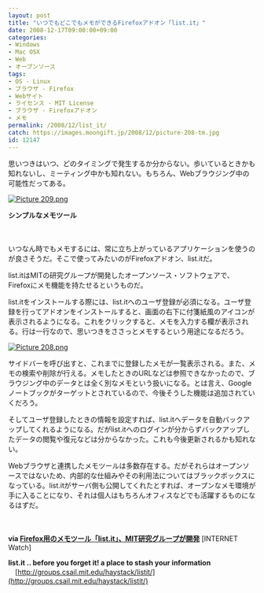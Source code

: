 ```yaml
---
layout: post
title: "いつでもどこでもメモができるFirefoxアドオン「list.it」"
date: 2008-12-17T09:00:00+09:00
categories:
- Windows
- Mac OSX
- Web
- オープンソース
tags: 
- OS - Linux
- ブラウザ - Firefox
- Webサイト
- ライセンス - MIT License
- ブラウザ - Firefoxアドオン
- メモ
permalink: /2008/12/list_it/
catch: https://images.moongift.jp/2008/12/picture-208-tm.jpg
id: 12147
---
```

思いつきはいつ、どのタイミングで発生するか分からない。歩いているときかも知れないし、ミーティング中かも知れない。もちろん、Webブラウジング中の可能性だってある。

  

[![Picture 209.png](https://images.moongift.jp/2008/12/picture-209-tm.jpg)](https://images.moongift.jp/2008/12/picture-209.png)  
  
**シンプルなメモツール**

  

　

  

いつなん時でもメモするには、常に立ち上がっているアプリケーションを使うのが良さそうだ。そこで使ってみたいのがFirefoxアドオン、list.itだ。

  

list.itはMITの研究グループが開発したオープンソース・ソフトウェアで、Firefoxにメモ機能を持たせるというものだ。

  
  
<!--more-->  

list.itをインストールする際には、list.itへのユーザ登録が必須になる。ユーザ登録を行ってアドオンをインストールすると、画面の右下に付箋紙風のアイコンが表示されるようになる。これをクリックすると、メモを入力する欄が表示される。行は一行なので、思いつきをささっとメモするという用途になるだろう。

  

[![Picture 208.png](https://images.moongift.jp/2008/12/picture-208-tm.jpg)](https://images.moongift.jp/2008/12/picture-208.png)

  

サイドバーを呼び出すと、これまでに登録したメモが一覧表示される。また、メモの検索や削除が行える。メモしたときのURLなどは参照できなかったので、ブラウジング中のデータとは全く別なメモという扱いになる。とは言え、Googleノートブックがターゲットとされているので、今後そうした機能は追加されていくだろう。

  

そしてユーザ登録したときの情報を設定すれば、list.itへデータを自動バックアップしてくれるようになる。だがlist.itへのログインが分からずバックアップしたデータの閲覧や復元などは分からなかった。これも今後更新されるかも知れない。

  

Webブラウザと連携したメモツールは多数存在する。だがそれらはオープンソースではないため、内部的な仕組みやその利用法についてはブラックボックスになっている。list.itがサーバ側も公開してくれたとすれば、オープンなメモ環境が手に入ることになり、それは個人はもちろんオフィスなどでも活躍するものになるはずだ。

  

　

  

**via [Firefox用のメモツール「list.it」、MIT研究グループが開発](http://internet.watch.impress.co.jp/cda/news/2008/12/11/21827.html)** [INTERNET Watch]

  

**list.it .. before you forget it! a place to stash your information**  
　[http://groups.csail.mit.edu/haystack/listit/](http://groups.csail.mit.edu/haystack/listit/)

  
